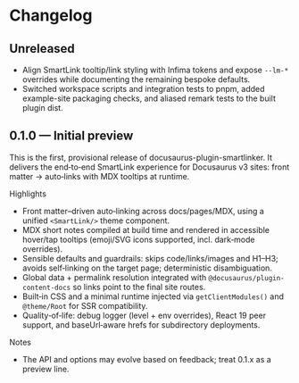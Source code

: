 # Changelog

## Unreleased

- Align SmartLink tooltip/link styling with Infima tokens and expose `--lm-*` overrides while documenting the remaining bespoke defaults.
- Switched workspace scripts and integration tests to pnpm, added example-site packaging checks, and aliased remark tests to the built plugin dist.

## 0.1.0 — Initial preview

This is the first, provisional release of docusaurus-plugin-smartlinker. It delivers the end‑to‑end SmartLink experience for Docusaurus v3 sites: front matter → auto‑links with MDX tooltips at runtime.

Highlights
- Front matter–driven auto‑linking across docs/pages/MDX, using a unified `<SmartLink/>` theme component.
- MDX short notes compiled at build time and rendered in accessible hover/tap tooltips (emoji/SVG icons supported, incl. dark‑mode overrides).
- Sensible defaults and guardrails: skips code/links/images and H1–H3; avoids self‑linking on the target page; deterministic disambiguation.
- Global data + permalink resolution integrated with `@docusaurus/plugin-content-docs` so links point to the final site routes.
- Built‑in CSS and a minimal runtime injected via `getClientModules()` and `@theme/Root` for SSR compatibility.
- Quality‑of‑life: debug logger (level + env overrides), React 19 peer support, and baseUrl‑aware hrefs for subdirectory deployments.

Notes
- The API and options may evolve based on feedback; treat 0.1.x as a preview line.
